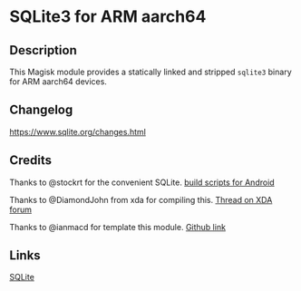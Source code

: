 # **SQLite3 for ARM aarch64**

## Description

This Magisk module provides a statically linked and stripped `sqlite3` binary for ARM aarch64 devices.

## Changelog

https://www.sqlite.org/changes.html

## Credits

Thanks to @stockrt for the convenient SQLite. [build scripts for Android](https://github.com/stockrt/sqlite3-android)

Thanks to @DiamondJohn from xda for compiling this. [Thread on XDA forum](https://forum.xda-developers.com/t/new-sqlite3-binary-v3-44-0-for-all-devices.4273049/)

Thanks to @ianmacd for template this module. [Github link](https://github.com/ianmacd/SQLite3)

## Links
[SQLite](https://www.sqlite.org/)
